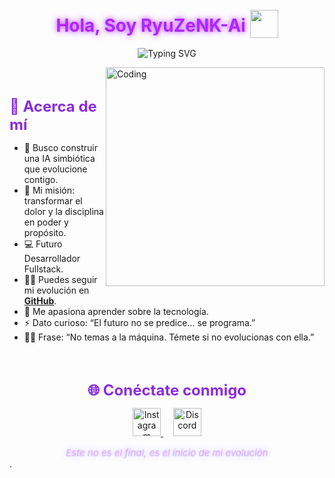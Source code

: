 <h1 align="center" style="color: #B026FF; text-shadow: 0 0 6px rgba(176, 38, 255, 0.6), 0 0 12px rgba(176, 38, 255, 0.6);">
  Hola, Soy RyuZeNK-Ai 
  <img src="https://media0.giphy.com/media/v1.Y2lkPTc5MGI3NjExczE2cGNlNmZvcTh0ZHM1b2o5ZTZ2OG9oem9obnkxOXBmYzVzOHlzdiZlcD12MV9pbnRlcm5hbF9naWZfYnlfaWQmY3Q9cw/mFwNXeB1sVj0XdxcrY/giphy.gif" 
  width="45" style="position: relative; top: 10px;">
</h1>

<div align="center">

![Typing SVG](https://readme-typing-svg.herokuapp.com?font=Fira+Code&size=25&pause=1000&color=8A2BE2&center=true&vCenter=true&width=490&lines=%3E+Bienvenidos+a+mi+GitHub!)

</div>

<img align="right" alt="Coding" width="350" src="https://i.imgur.com/yLhrUFA.png">

<br><br>

<p align="left">
  <font color="#8A2BE2" size="5"><b>🧠 Acerca de mí</b></font>
</p>

- 🤖 Busco construir una IA simbiótica que evolucione contigo.  
- 🌙 Mi misión: transformar el dolor y la disciplina en poder y propósito.  
- 💻 Futuro Desarrollador Fullstack.  
- 👨‍💻 Puedes seguir mi evolución en **[GitHub](https://github.com/RyuZeNK-Ai)**.  
- 💬 Me apasiona aprender sobre la tecnología.  
- ⚡ Dato curioso: “El futuro no se predice... se programa.”  
- 💪🏼 Frase: “No temas a la máquina. Témete si no evolucionas con ella.”  

<br><br>

<p align="center">
  <font color="#8A2BE2" size="5"><b>🌐 Conéctate conmigo</b></font>
</p>

<p align="center">
  <a href="https://www.instagram.com/ryuzenk.ai_/" target="_blank">
    <img src="https://cdn-icons-png.flaticon.com/512/2111/2111463.png" alt="Instagram" width="45" height="45"/>
  </a>
  &nbsp;&nbsp;&nbsp;
  <a href="https://discord.com/users/244889932362022913" target="_blank">
    <img src="https://cdn-icons-png.flaticon.com/512/3670/3670157.png" alt="Discord" width="45" height="45"/>
  </a>
</p>

<div align="center" style="color: rgba(176, 38, 255, 0.15); font-style: italic; font-size: 15px; margin-top: 10px; text-shadow: 0 0 2px rgba(176, 38, 255, 0.3), 0 0 8px rgba(145, 137, 255, 0.5);">
  Este no es el final, es el inicio de mi evolución
</div>.
